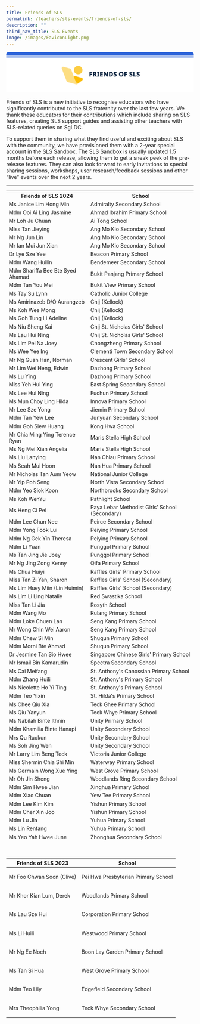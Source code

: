```yaml
---
title: Friends of SLS
permalink: /teachers/sls-events/friends-of-sls/
description: ""
third_nav_title: SLS Events
image: /images/FaviconLight.png
---
```

<img src="/images/2Teacher/friendsofsls.png">
<p>Friends of SLS is a new initiative to recognise educators who have significantly contributed to the SLS fraternity over the last few years. We thank these educators for their contributions which include sharing on SLS features, creating SLS support guides and assisting other teachers with SLS-related queries on SgLDC. </p>                            
<p> To support them in sharing what they find useful and exciting about SLS with the community, we have provisioned them with a 2-year special account in the SLS Sandbox. The SLS Sandbox is usually updated 1.5 months before each release, allowing them to get a sneak peek of the pre-release features. They can also look forward to early invitations to special sharing sessions, workshops, user research/feedback sessions and other “live” events over the next 2 years.</p>
<hr>
<table>
  <thead>
    <tr>
      <th>Friends of SLS 2024</th>
      <th>School</th>
    </tr>
    <tr>
        <td>Ms Janice Lim Hong Min</td>
        <td>Admiralty Secondary School</td>
    </tr>
    <tr>
        <td>Mdm Ooi Ai Ling Jasmine</td>
        <td>Ahmad Ibrahim Primary School</td>
    </tr>
    <tr>
        <td>Mr Loh Ju Chuan</td>
        <td>Ai Tong School</td>
    </tr>
    <tr>
        <td>Miss Tan Jieying</td>
        <td>Ang Mo Kio Secondary School</td>
    </tr>
    <tr>
        <td>Mr Ng Jun Lin</td>
        <td>Ang Mo Kio Secondary School</td>
    </tr>
    <tr>
        <td>Mr Ian Mui Jun Xian</td>
        <td>Ang Mo Kio Secondary School</td>
    </tr>
    <tr>
        <td>Dr Lye Sze Yee</td>
        <td>Beacon Primary School</td>
    </tr>
    <tr>
        <td>Mdm Wang Huilin</td>
        <td>Bendemeer Secondary School</td>
    </tr>
    <tr>
        <td>Mdm Shariffa Bee Bte Syed Ahamad</td>
        <td>Bukit Panjang Primary School</td>
    </tr>
    <tr>
        <td>Mdm Tan You Mei</td>
        <td>Bukit View Primary School</td>
    </tr>
    <tr>
        <td>Ms Tay Su Lynn</td>
        <td>Catholic Junior College</td>
    </tr>
    <tr>
        <td>Ms Amirinazeb D/O Aurangzeb</td>
        <td>Chij (Kellock)</td>
    </tr>
    <tr>
        <td>Ms Koh Wee Mong</td>
        <td>Chij (Kellock)</td>
    </tr>
    <tr>
        <td>Ms Goh Tung Li Adeline</td>
        <td>Chij (Kellock)</td>
    </tr>
    <tr>
        <td>Ms Niu Sheng Kai</td>
        <td>Chij St. Nicholas Girls' School</td>
    </tr>
    <tr>
        <td>Ms Lau Hui Ning</td>
        <td>Chij St. Nicholas Girls' School</td>
    </tr>
    <tr>
        <td>Ms Lim Pei Na Joey</td>
        <td>Chongzheng Primary School</td>
    </tr>
    <tr>
        <td>Ms Wee Yee Ing</td>
        <td>Clementi Town Secondary School</td>
    </tr>
    <tr>
        <td>Mr Ng Guan Han, Norman</td>
        <td>Crescent Girls' School</td>
    </tr>
    <tr>
        <td>Mr Lim Wei Heng, Edwin</td>
        <td>Dazhong Primary School</td>
    </tr>
    <tr>
        <td>Ms Lu Ying</td>
        <td>Dazhong Primary School</td>
    </tr>
    <tr>
        <td>Miss Yeh Hui Ying</td>
        <td>East Spring Secondary School</td>
    </tr>
    <tr>
        <td>Ms Lee Hui Ning</td>
        <td>Fuchun Primary School</td>
    </tr>
    <tr>
        <td>Ms Mun Choy Ling Hilda</td>
        <td>Innova Primary School</td>
    </tr>
    <tr>
        <td>Mr Lee Sze Yong</td>
        <td>Jiemin Primary School</td>
    </tr>
    <tr>
        <td>Mdm Tan Yew Lee</td>
        <td>Junyuan Secondary School</td>
    </tr>
    <tr>
        <td>Mdm Goh Siew Huang</td>
        <td>Kong Hwa School</td>
    </tr>
    <tr>
        <td>Mr Chia Ming Ying Terence Ryan</td>
        <td>Maris Stella High School</td>
    </tr>
    <tr>
        <td>Ms Ng Mei Xian Angelia</td>
        <td>Maris Stella High School</td>
    </tr>
    <tr>
        <td>Ms Liu Lanying</td>
        <td>Nan Chiau Primary School</td>
    </tr>
    <tr>
        <td>Ms Seah Mui Hoon</td>
        <td>Nan Hua Primary School</td>
    </tr>
    <tr>
        <td>Mr Nicholas Tan Aum Yeow</td>
        <td>National Junior College</td>
    </tr>
    <tr>
        <td>Mr Yip Poh Seng</td>
        <td>North Vista Secondary School</td>
    </tr>
    <tr>
        <td>Mdm Yeo Siok Koon</td>
        <td>Northbrooks Secondary School</td>
    </tr>
    <tr>
        <td>Ms Koh WenYu</td>
        <td>Pathlight School</td>
    </tr>
    <tr>
        <td>Ms Heng Ci Pei</td>
        <td>Paya Lebar Methodist Girls' School (Secondary)</td>
    </tr>
    <tr>
        <td>Mdm Lee Chun Nee</td>
        <td>Peirce Secondary School</td>
    </tr>
    <tr>
        <td>Mdm Yong Fook Lui</td>
        <td>Peiying Primary School</td>
    </tr>
    <tr>
        <td>Mdm Ng Gek Yin Theresa</td>
        <td>Peiying Primary School</td>
    </tr>
    <tr>
        <td>Mdm Li Yuan</td>
        <td>Punggol Primary School</td>
    </tr>
    <tr>
        <td>Ms Tan Jing Jie Joey</td>
        <td>Punggol Primary School</td>
    </tr>
    <tr>
        <td>Mr Ng Jing Zong Kenny</td>
        <td>Qifa Primary School</td>
    </tr>
    <tr>
        <td>Ms Chua Huiyi</td>
        <td>Raffles Girls' Primary School</td>
    </tr>
    <tr>
        <td>Miss Tan Zi Yan, Sharon</td>
        <td>Raffles Girls' School (Secondary)</td>
    </tr>
    <tr>
        <td>Ms Lim Huey Miin (Lin Huimin)</td>
        <td>Raffles Girls' School (Secondary)</td>
    </tr>
    <tr>
        <td>Ms Lim Li Ling Natalie</td>
        <td>Red Swastika School</td>
    </tr>
    <tr>
        <td>Miss Tan Li Jia</td>
        <td>Rosyth School</td>
    </tr>
    <tr>
        <td>Mdm Wang Mo</td>
        <td>Rulang Primary School</td>
    </tr>
    <tr>
        <td>Mdm Loke Chuen Lan</td>
        <td>Seng Kang Primary School</td>
    </tr>
    <tr>
        <td>Mr Wong Chin Wei Aaron</td>
        <td>Seng Kang Primary School</td>
    </tr>
    <tr>
        <td>Mdm Chew Si Min</td>
        <td>Shuqun Primary School</td>
    </tr>
    <tr>
        <td>Mdm Morni Bte Ahmad</td>
        <td>Shuqun Primary School</td>
    </tr>
    <tr>
        <td>Dr Jesmine Tan Sio Hwee</td>
        <td>Singapore Chinese Girls' Primary School</td>
    </tr>
    <tr>
        <td>Mr Ismail Bin Kamarudin</td>
        <td>Spectra Secondary School</td>
    </tr>
    <tr>
        <td>Ms Cai Meifang</td>
        <td>St. Anthony's Canossian Primary School</td>
    </tr>
    <tr>
        <td>Mdm Zhang Huili</td>
        <td>St. Anthony's Primary School</td>
    </tr>
    <tr>
        <td>Ms Nicolette Ho Yi Ting</td>
        <td>St. Anthony's Primary School</td>
    </tr>
    <tr>
        <td>Mdm Teo Yixin</td>
        <td>St. Hilda's Primary School</td>
    </tr>
    <tr>
        <td>Ms Chee Qiu Xia</td>
        <td>Teck Ghee Primary School</td>
    </tr>
    <tr>
        <td>Ms Qiu Yanyun</td>
        <td>Teck Whye Primary School</td>
    </tr>
    <tr>
        <td>Ms Nabilah Binte Ithnin</td>
        <td>Unity Primary School</td>
    </tr>
    <tr>
        <td>Mdm Khamilia Binte Hanapi</td>
        <td>Unity Secondary School</td>
    </tr>
    <tr>
        <td>Mrs Qu Ruokun</td>
        <td>Unity Secondary School</td>
    </tr>
    <tr>
        <td>Ms Soh Jing Wen</td>
        <td>Unity Secondary School</td>
    </tr>
    <tr>
        <td>Mr Larry Lim Beng Teck</td>
        <td>Victoria Junior College</td>
    </tr>
    <tr>
        <td>Miss Shermin Chia Shi Min</td>
        <td>Waterway Primary School</td>
    </tr>
    <tr>
        <td>Ms Germain Wong Xue Ying</td>
        <td>West Grove Primary School</td>
    </tr>
    <tr>
        <td>Mr Oh Jin Sheng</td>
        <td>Woodlands Ring Secondary School</td>
    </tr>
    <tr>
        <td>Mdm Sim Hwee Jian</td>
        <td>Xinghua Primary School</td>
    </tr>
    <tr>
        <td>Mdm Xiao Chuan</td>
        <td>Yew Tee Primary School</td>
    </tr>
    <tr>
        <td>Mdm Lee Kim Kim</td>
        <td>Yishun Primary School</td>
    </tr>
    <tr>
        <td>Mdm Cher Xin Joo</td>
        <td>Yishun Primary School</td>
    </tr>
    <tr>
        <td>Mdm Lu Jia</td>
        <td>Yuhua Primary School</td>
    </tr>
    <tr>
        <td>Ms Lin Renfang</td>
        <td>Yuhua Primary School</td>
    </tr>
    <tr>
        <td>Ms Yeo Yah Hwee June</td>
        <td>Zhonghua Secondary School</td>
    </tr>
</thead></table>
<br>
<table>
  <thead>
    <tr>
      <th>Friends of SLS 2023</th>
      <th>School</th>
    </tr>
  </thead>
  <tbody>
    <tr>
      <td>
        <p>Mr Foo Chwan Soon (Clive)</p>
      </td>
      <td>
        <p>Pei Hwa Presbyterian Primary School</p> 
      </td>
    </tr>
    <tr>
      <td>
        <p>Mr Khor Kian Lum, Derek</p>
      </td>
      <td>
        <p>Woodlands Primary School</p> 
      </td>
    </tr>
    <tr>
      <td>
        <p>Ms Lau Sze Hui</p>
      </td>
      <td>
        <p>Corporation Primary School</p> 
      </td>
    </tr>
    <tr>
      <td>
        <p>Ms Li Huili</p>
      </td>
      <td>
        <p>Westwood Primary School</p> 
      </td>
    </tr>
		    <tr>
      <td>
        <p>Mr Ng Ee Noch</p>
      </td>
      <td>
        <p>Boon Lay Garden Primary School</p> 
      </td>
    </tr>
    <tr>
      <td>
        <p>Ms Tan Si Hua</p>
      </td>
      <td>
        <p>West Grove Primary School</p> 
      </td>
    </tr>
    <tr>
      <td>
        <p>Mdm Teo Lily</p>
      </td>
      <td>
        <p>Edgefield Secondary School</p> 
      </td>
    </tr>
    <tr>
      <td>
        <p>Mrs Theophilia Yong</p>
      </td>
      <td>
        <p>Teck Whye Secondary School</p> 
      </td>
    </tr>
  </tbody>
</table>